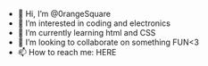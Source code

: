 - 👋 Hi, I’m @0rangeSquare
- 👀 I’m interested in coding and electronics
- 🌱 I’m currently learning html and CSS
- 💞️ I’m looking to collaborate on something FUN<3
- 📫 How to reach me: HERE 

<!---
0rangeSquare/0rangeSquare is a ✨ special ✨ repository because its `README.md` (this file) appears on your GitHub profile.
You can click the Preview link to take a look at your changes.
--->
